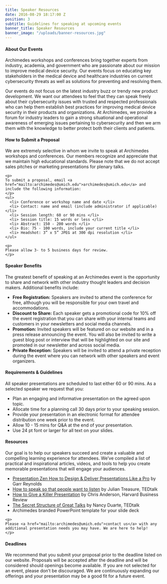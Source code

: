 ```yaml
---
title: Speaker Resources
date: 2016-08-29 18:17:00 Z
position: 3
subtitle: Guidelines for speaking at upcoming events
banner_title: Speaker Resources
banner_image: "/uploads/banner-resources.jpg"
---
```


<div class="row">
  <div class="col-sm-6 Content">
    <h4 class="Home-title">About Our Events</h4>
    <p>
    Archimedes workshops and conferences bring together experts from industry, academia, and government who are passionate about our mission to improve medical device security. Our events focus on educating key stakeholders in the medical device and healthcare industries on current cybersecurity threats as well as solutions for preventing and resolving them.
    </p>
    <p>
    Our events do not focus on the latest industry buzz or trendy new product development. We want our attendees to feel that they can speak freely about their cybersecurity issues with trusted and respected professionals who can help them establish best practices for improving medical device security in their products and organizations. At Archimedes, we provide a forum for industry leaders to gain a strong situational and operational awareness of emerging issues pertaining to cybersecurity and then we arm them with the knowledge to better protect both their clients and patients.
    </p>
  </div>
  <div class="col-sm-6 Content">
    <h4 class="Home-title">How to Submit a Proposal</h4>
    <p>
    We are extremely selective in whom we invite to speak at Archimedes workshops and conferences. Our members recognize and appreciate that we maintain high educational standards. Please note that we do not accept sales pitches or marketing presentations for plenary talks.
    </p>

    <p>
    To submit a proposal, email <a href="mailto:archimedes@umich.edu">archimedes@umich.edu</a> and include the following information:
    </p>
    <ul>
      <li> Conference or workshop name and date </li>
      <li> Contact: name and email (include administrator if applicable) </li>
      <li> Session length: 60 or 90 mins </li>
      <li> Session title: 15 words or less </li>
      <li> Abstract: 150 - 200 words </li>
      <li> Bio: 75 - 100 words, include your current title </li>
      <li> Headshot: 3” x 5” JPEG at 300 dpi resolution </li>
    </ul>

    <p>
    Please allow 3- to 5 business days for review.
    </p>
  </div>
</div>

<div class="row">
  <div class="col-sm-6 Content">
    <h4 class="Home-title">Speaker Benefits </h4>
    <p>
    The greatest benefit of speaking at an Archimedes event is the opportunity to share and network with other industry thought leaders and decision makers. Additional benefits include:
    </p>
    <ul>
      <li>
      <strong>Free Registration:</strong> Speakers are invited to attend the conference for free, although you will be responsible for your own travel and accommodations.
      </li>
      <li>
      <strong>Discount to Share:</strong> Each speaker gets a promotional code for 10% off the event registration that you can share with your internal teams and customers in your newsletters and social media channels.
      </li>
      <li>
      <strong>Promotion:</strong> Invited speakers will be featured on our website and in a press release announcing the event. You will also be invited to write a guest blog post or interview that will be highlighted on our site and promoted in our newsletter and across social media.
      </li>
      <li>
      <strong>Private Reception:</strong> Speakers will be invited to attend a private reception during the event where you can network with other speakers and event organizers.
      </li>
    </ul>
  </div>
  <div class="col-sm-6 Content">
    <h4 class="Home-title">Requirements & Guidelines</h4>
    <p>
    All speaker presentations are scheduled to last either 60 or 90 mins. As a selected speaker we request that you:
    </p>
    <ul>
      <li> Plan an engaging and informative presentation on the agreed upon topic. </li>
      <li> Allocate time for a planning call 30 days prior to your speaking session. </li>
      <li> Provide your presentation in an electronic format for attendee distribution one week prior to the event. </li>
      <li> Allow 10 - 15 mins for Q&A at the end of your presentation. </li>
      <li> Use 24 pt font or larger for all text on your slides. </li>
    </ul>
  </div>
</div>
<div class="row">
  <div class="col-sm-6 Content">
    <h4 class="Home-title">Resources</h4>
    <p>
    Our goal is to help our speakers succeed and create a valuable and compelling learning experience for attendees. We’ve compiled a list of practical and inspirational articles, videos, and tools to help you create memorable presentations that will engage your audiences.
    </p>
    <ul>
      <li>
      <a href="http://www.garrreynolds.com/Presentation/pdf/presentation_tips.pdf">Presentation Zen How to Design & Deliver Presentations Like a Pro</a> by Garr Reynolds
      </li>
      <li>
      <a href="https://www.youtube.com/watch?v=eIho2S0ZahI">How to speak so that people want to listen</a> by Julian Treasure, TEDtalk
      </li>
      <li>
      <a href="https://hbr.org/2013/06/how-to-give-a-killer-presentation">How to Give a Killer Presentation</a> by Chris Anderson, Harvard Business Review
      </li>
      <li>
      <a href="https://www.ted.com/talks/nancy_duarte_the_secret_structure_of_great_talks">The Secret Structure of Great Talks</a> by Nancy Duarte, TEDtalk
      </li>
      <li>
      Archimedes branded PowerPoint template for your slide deck
      </li>
    </ul>

    <p>
    Please <a href="mailto:archimedes@umich.edu">contact us</a> with any additional presentation needs you may have. We are here to help!
    </p>
  </div>
  <div class="col-sm-6 Content">
    <h4 class="Home-title">Deadlines</h4>
    <p>
    We recommend that you submit your proposal prior to the deadline listed on our website. Proposals will be accepted after the deadline and will be considered should openings become available. If you are not selected for an event, please don’t be discouraged. We are continuously expanding our offerings and your presentation may be a good fit for a future event.
    </p>
  </div>
</div>
